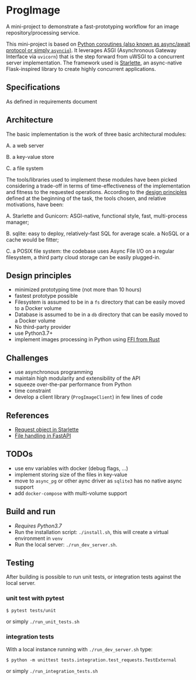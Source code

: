 # ProgImage
A mini-project to demonstrate a fast-prototyping workflow for an image repository/processing service.

This mini-project is based on [Python coroutines (also known as async/await protocol or simply `asyncio`)](https://docs.python.org/3/library/asyncio.html).
 It leverages ASGI (Asynchronous Gateway Interface via `uvicorn`) that is the step forward from uWSGI to a
 concurrent server implementation. The framework used is [Starlette](https://www.starlette.io/), an
 async-native Flask-inspired library to create highly concurrent applications.  

## Specifications
As defined in requirements document

## Architecture
The basic implementation is the work of three basic architectural modules: 

A. a web server

B. a key-value store

C. a file system

The tools/libraries used to implement these modules have been picked considering a trade-off in
 terms of time-effectiveness of the implementation and fitness to the requested operations.
 According to the [design principles](#design-principles) defined at the beginning of the task, the
 tools chosen, and relative motivations, have been:

A. Starlette and Gunicorn: ASGI-native, functional style, fast, multi-process manager;

B. sqlite: easy to deploy, relatively-fast SQL for average scale. a NoSQL or a cache would be fitter;

C. a POSIX file system: the codebase uses Async File I/O on a regular filesystem, a third party
    cloud storage can be easily plugged-in.

## Design principles
* minimized prototyping time (not more than 10 hours)
* fastest prototype possible
* Filesystem is assumed to be in a `fs` directory that can be easily moved to a Docker volume
* Database is assumed to be in a `db` directory that can be easily moved to a Docker volume
* No third-party provider
* use Python3.7+
* implement images processing in Python using [FFI from Rust](https://www.benfrederickson.com/writing-python-extensions-in-rust-using-pyo3/)

## Challenges
* use asynchronous programming
* maintain high modularity and extensibility of the API
* squeeze over-the-par performance from Python
* time constraint
* develop a client library (`ProgImageClient`) in few lines of code

## References
* [Request object in Starlette](https://www.starlette.io/requests/#body)
* [File handling in FastAPI](https://fastapi.tiangolo.com/tutorial/request-files/#file-parameters-with-uploadfile)

## TODOs
* use env variables with docker (debug flags, ...)
* implement storing size of the files in key-value
* move to `async_pg` or other aync driver as `sqlite3` has no native async support
* add `docker-compose` with multi-volume support 


## Build and run
* _Requires Python3.7_
* Run the installation script: `./install.sh`, this will create a virtual environment in `venv`
* Run the local server: `./run_dev_server.sh`.

## Testing
After building is possible to run unit tests, or integration tests against the local server.

### unit test with pytest
```
$ pytest tests/unit
```
or simply `./run_unit_tests.sh`

### integration tests
With a local instance running with `./run_dev_server.sh` type:
```
$ python -m unittest tests.integration.test_requests.TestExternal
```
or simply `./run_integration_tests.sh`

